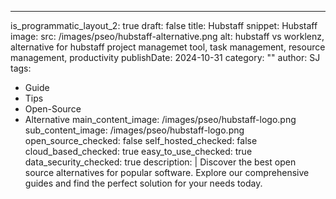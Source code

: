 ---
is_programmatic_layout_2: true
draft: false
title: Hubstaff
snippet: Hubstaff
image:
  src: /images/pseo/hubstaff-alternative.png
  alt: hubstaff vs worklenz, alternative for hubstaff project managemet tool, task management, resource management, productivity
publishDate: 2024-10-31
category: ""
author: SJ
tags:
  - Guide
  - Tips
  - Open-Source
  - Alternative
main_content_image: /images/pseo/hubstaff-logo.png
sub_content_image: /images/pseo/hubstaff-logo.png
open_source_checked: false
self_hosted_checked: false
cloud_based_checked: true
easy_to_use_checked: true
data_security_checked: true
description: |
   Discover the best open source alternatives for popular software. Explore our comprehensive guides and find the perfect solution for your needs today.